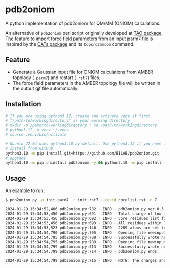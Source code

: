 # pdb2oniom

A python implementation of pdb2oniom for QM/MM (ONIOM) calculations.

An alternative of `pdb2oniom` perl script originally developed at [TAO package](http://schlegelgroup.wayne.edu/Software/oniomtoolTAO/TAOtutorial.html). The feature to import force field parameters from an input parm7 file is inspired by the [CATs package](https://github.com/kulhanek/cats) and its `topcrd2mmcom` command.

## Feature

- Generate a Gaussian input file for ONIOM calculations from AMBER topology (`.parm7`) and restart (`.rst7`) files.
- The force field parameters in the AMBER topology file will be written in the output gjf file automatically.

## Installation

```bash
# If you are using python3.12, create and activate venv at first.
# "/path/to/workingdirectory" is your working directory.
# mkdir -p /path/to/workingdirectory ; cd /path/to/workingdirectory
# python3.12 -m venv ~/.venv
# source .venv/bin/activate

# Ubuntu 22.04 uses python3.10 by default. Use python3.12 if you have it instead of python3.10.
# install from GitHub
python3.10 -m pip install git+https://github.com/BILAB/pdb2oniom.git
# upgrade
python3.10 -m pip uninstall pdb2oniom -y && python3.10 -m pip install --upgrade git+https://github.com/BILAB/pdb2oniom.git
```

## Usage

An example to run:

```bash
$ pdb2oniom_py -p init.parm7 -r init.rst7 --resid corelist.txt -n 7

2024-01-29 15:34:52,406 pdb2oniom.py:782 - INFO - pdb2oniom.py ver.0.3.2: Amber parm and rst7 files to Gaussian ONIOM input file.
2024-01-29 15:34:53,456 pdb2oniom.py:691 - INFO - Total charge of low layer is calculated -18
2024-01-29 15:34:53,456 pdb2oniom.py:692 - INFO - Core residues list file corelist.txt provided.
2024-01-29 15:34:53,456 pdb2oniom.py:693 - INFO - All residues within 7.0 Å from core region are free to move (0) during geometry optimization.
2024-01-29 15:34:53,523 pdb2oniom.py:146 - INFO - 2289 atoms are set to be movable during geometry optimization.
2024-01-29 15:34:54,790 pdb2oniom.py:705 - INFO - Opening file newinput.gjf for output ...
2024-01-29 15:34:54,795 pdb2oniom.py:708 - INFO - Successfully wrote newinput.gjf file.
2024-01-29 15:34:54,795 pdb2oniom.py:709 - INFO - Opening file newinput.gjf.onb for output ...
2024-01-29 15:34:54,799 pdb2oniom.py:713 - INFO - Successfully wrote newinput.gjf.onb file.
2024-01-29 15:34:54,799 pdb2oniom.py:714 - INFO - pdb2oniom.py ends.

2024-01-29 15:34:54,799 pdb2oniom.py:715 - INFO - NOTE: The charges and multiplicity of high layer should be modified for your calculations. Please use GaussView 6 to modify the QM regions and link atoms.
```
